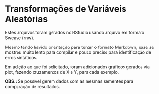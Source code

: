 Transformações de Variáveis Aleatórias
======================================

Estes arquivos foram gerados no RStudio usando arquivo em formato Sweave (rnw).

Mesmo tendo havido orientação para tentar o formato Markdown, esse se mostrou muito lento para compilar e pouco preciso para identificação de erros sintáticos.

Em adição ao que foi solicitado, foram adicionados gráficos gerados via plot, fazendo cruzamentos de X e Y, para cada exemplo.

**OBS.:** Se possível gerem dados com as mesmas sementes para comparação de resultados.
